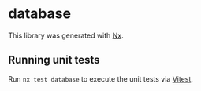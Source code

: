 # database

This library was generated with [Nx](https://nx.dev).

## Running unit tests

Run `nx test database` to execute the unit tests via [Vitest](https://vitest.dev/).
